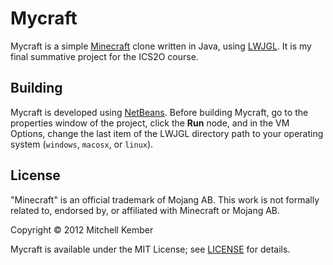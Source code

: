 # Mycraft

Mycraft is a simple [Minecraft][] clone written in Java, using [LWJGL][]. It is
my final summative project for the ICS2O course.

[Minecraft]: http://minecraft.net
[LWJGL]: http://lwjgl.org

## Building

Mycraft is developed using [NetBeans][]. Before building Mycraft, go to the
properties window of the project, click the **Run** node, and in the VM Options,
change the last item of the LWJGL directory path to  your operating system
(`windows`, `macosx`, or `linux`).

[NetBeans]: http://netbeans.org

## License

"Minecraft" is an official trademark of Mojang AB. This work is not formally
related to, endorsed by, or affiliated with Minecraft or Mojang AB.

Copyright © 2012 Mitchell Kember

Mycraft is available under the MIT License; see [LICENSE](LICENSE.md) for
details.
